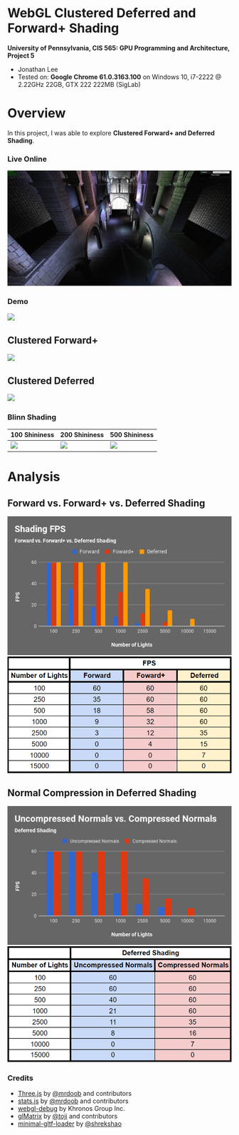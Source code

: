 WebGL Clustered Deferred and Forward+ Shading
======================

**University of Pennsylvania, CIS 565: GPU Programming and Architecture, Project 5**

* Jonathan Lee
* Tested on: **Google Chrome 61.0.3163.100** on
  Windows 10, i7-2222 @ 2.22GHz 22GB, GTX 222 222MB (SigLab)

# Overview

In this project, I was able to explore **Clustered Forward+ and Deferred Shading**. 

### Live Online

[![](images/blinn.png)](http://TODO.github.io/Project5B-WebGL-Deferred-Shading)

### Demo

![](images/shading.gif)

## Clustered Forward+

![](images/forward+.gif)

## Clustered Deferred

![](images/deferred.gif)

### Blinn Shading

| 100 Shininess             | 200 Shininess              | 500 Shininess            | 
|---------------------------|----------------------------|--------------------------|
| ![](images/100shine.gif)  | ![](images/200shine.gif)   | ![](images/500shine.gif) |  

# Analysis

## Forward vs. Forward+ vs. Deferred Shading

![](images/shadingchart.png)
![](images/shadingfps.PNG)

## Normal Compression in Deferred Shading

![](images/deferredchart.png)
![](images/deferredfps.PNG)


### Credits

* [Three.js](https://github.com/mrdoob/three.js) by [@mrdoob](https://github.com/mrdoob) and contributors
* [stats.js](https://github.com/mrdoob/stats.js) by [@mrdoob](https://github.com/mrdoob) and contributors
* [webgl-debug](https://github.com/KhronosGroup/WebGLDeveloperTools) by Khronos Group Inc.
* [glMatrix](https://github.com/toji/gl-matrix) by [@toji](https://github.com/toji) and contributors
* [minimal-gltf-loader](https://github.com/shrekshao/minimal-gltf-loader) by [@shrekshao](https://github.com/shrekshao)
